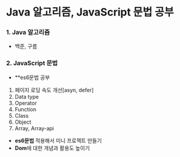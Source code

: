 # Java 알고리즘, JavaScript 문법 공부   
    
### 1. Java 알고리즘    
* 백준, 구름
    
### 2. JavaScript 문법  
* **es6문법 공부
1. 페이지 로딩 속도 개선[asyn, defer]
2. Data type
3. Operator
4. Function
5. Class
6. Object
7. Array, Array-api

* **es6문법** 적용해서 미니 프로젝트 만들기
* **Dom**에 대한 개념과 활용도 높이기
